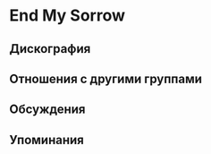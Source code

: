 # End My Sorrow



## Дискография


## Отношения с другими группами


## Обсуждения


## Упоминания

